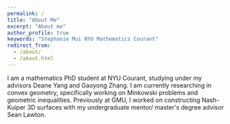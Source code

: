 ```yaml
---
permalink: /
title: "About Me"
excerpt: "About me"
author_profile: true
keywords: "Stephanie Mui NYU Mathematics Courant"
redirect_from: 
  - /about/
  - /about.html
---
```

<head>
   <meta name="keywords" content="Stephanie Mui Mathematics NYU Courant">
</head>


I am a mathematics PhD student at NYU Courant, studying under my advisors Deane Yang and Gaoyong Zhang.   I am currently researching in convex geometry, specifically working on Minkowski problems and geometric inequalities.  Previously at GMU, I worked on constructing Nash-Kuiper 3D surfaces with my undergraduate mentor/ master's degree advisor Sean Lawton.

